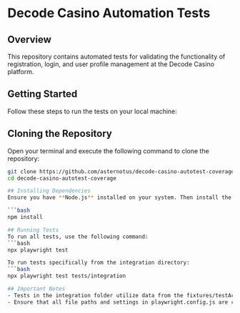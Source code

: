 # Decode Casino Automation Tests

## Overview
This repository contains automated tests for validating the functionality of registration, login, and user profile management at the Decode Casino platform.

## Getting Started
Follow these steps to run the tests on your local machine:

## Cloning the Repository
Open your terminal and execute the following command to clone the repository:
```bash
git clone https://github.com/asternotus/decode-casino-autotest-coverage.git
cd decode-casino-autotest-coverage

## Installing Dependencies
Ensure you have **Node.js** installed on your system. Then install the required dependencies with:

```bash
npm install

## Running Tests
To run all tests, use the following command:
```bash
npx playwright test

To run tests specifically from the integration directory:
```bash
npx playwright test tests/integration

## Important Notes
- Tests in the integration folder utilize data from the fixtures/testAccountData.js file. Since the site may delete unverified accounts via email, you may need to register a new user and update these test credentials in testAccountData.js for the tests to function correctly.
- Ensure that all file paths and settings in playwright.config.js are correctly configured for your system and environment.
